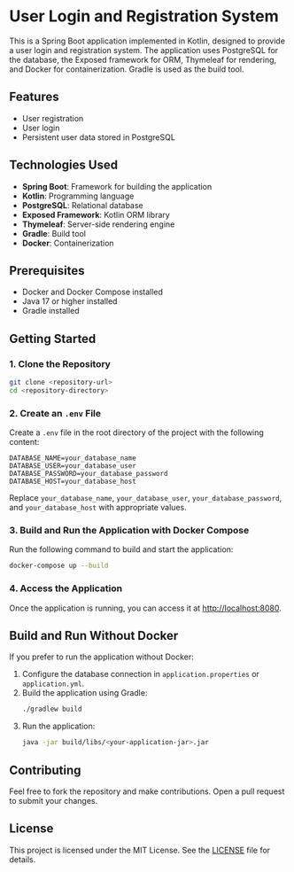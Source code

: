 # User Login and Registration System

This is a Spring Boot application implemented in Kotlin, designed to provide a user login and registration system. The application uses PostgreSQL for the database, the Exposed framework for ORM, Thymeleaf for rendering, and Docker for containerization. Gradle is used as the build tool.

## Features
- User registration
- User login
- Persistent user data stored in PostgreSQL

## Technologies Used
- **Spring Boot**: Framework for building the application
- **Kotlin**: Programming language
- **PostgreSQL**: Relational database
- **Exposed Framework**: Kotlin ORM library
- **Thymeleaf**: Server-side rendering engine
- **Gradle**: Build tool
- **Docker**: Containerization

## Prerequisites
- Docker and Docker Compose installed
- Java 17 or higher installed
- Gradle installed

## Getting Started
### 1. Clone the Repository
```bash
git clone <repository-url>
cd <repository-directory>
```

### 2. Create an `.env` File
Create a `.env` file in the root directory of the project with the following content:
```dotenv
DATABASE_NAME=your_database_name
DATABASE_USER=your_database_user
DATABASE_PASSWORD=your_database_password
DATABASE_HOST=your_database_host
```
Replace `your_database_name`, `your_database_user`, `your_database_password`, and `your_database_host` with appropriate values.

### 3. Build and Run the Application with Docker Compose
Run the following command to build and start the application:
```bash
docker-compose up --build
```

### 4. Access the Application
Once the application is running, you can access it at [http://localhost:8080](http://localhost:8080).


## Build and Run Without Docker
If you prefer to run the application without Docker:
1. Configure the database connection in `application.properties` or `application.yml`.
2. Build the application using Gradle:
   ```bash
   ./gradlew build
   ```
3. Run the application:
   ```bash
   java -jar build/libs/<your-application-jar>.jar
   ```

## Contributing
Feel free to fork the repository and make contributions. Open a pull request to submit your changes.

## License
This project is licensed under the MIT License. See the [LICENSE](LICENSE) file for details.
